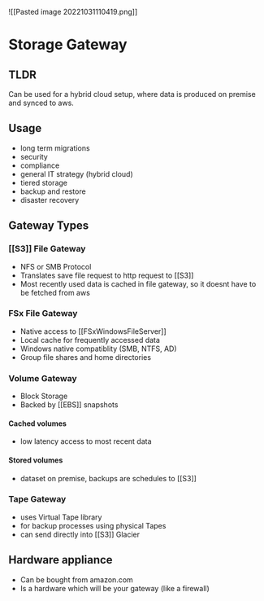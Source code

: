 ![[Pasted image 20221031110419.png]]
# Storage Gateway

## TLDR
Can be used for a hybrid cloud setup, where data is produced on premise and synced to aws.

## Usage
- long term migrations
- security
- compliance
- general IT strategy (hybrid cloud)
- tiered storage
- backup and restore
- disaster recovery

## Gateway Types

### [[S3]] File Gateway
- NFS or SMB Protocol
- Translates save file request to http request to [[S3]]
- Most recently used data is cached in file gateway, so it doesnt have to be fetched from aws

### FSx File Gateway
- Native access to [[FSxWindowsFileServer]]
- Local cache for frequently accessed data
- Windows native compatiblity (SMB, NTFS, AD)
- Group file shares and home directories

### Volume Gateway
- Block Storage
- Backed by [[EBS]] snapshots

#### Cached volumes
- low latency access to most recent data

#### Stored volumes
- dataset on premise, backups are schedules to [[S3]]

### Tape Gateway
- uses Virtual Tape library
- for backup processes using physical Tapes
- can send directly into [[S3]] Glacier

## Hardware appliance
- Can be bought from amazon.com
- Is a hardware which will be your gateway (like a firewall)